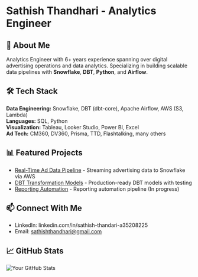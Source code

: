 # Sathish Thandhari - Analytics Engineer

## 👋 About Me
Analytics Engineer with 6+ years experience spanning over digital advertising operations and data analytics. 
Specializing in building scalable data pipelines with **Snowflake**, **DBT**, **Python**, and **Airflow**.

## 🛠️ Tech Stack
**Data Engineering:** Snowflake, DBT (dbt-core), Apache Airflow, AWS (S3, Lambda)  
**Languages:** SQL, Python  
**Visualization:** Tableau, Looker Studio, Power BI, Excel  
**Ad Tech:** CM360, DV360, Prisma, TTD, Flashtalking, many others

## 📊 Featured Projects
- [Real-Time Ad Data Pipeline](#) - Streaming advertising data to Snowflake via AWS
- [DBT Transformation Models](#) - Production-ready DBT models with testing
- [Reporting Automation](#) - Reporting automation pipeline (In progress)

## 📫 Connect With Me
- LinkedIn: linkedin.com/in/sathish-thandari-a35208225
- Email: sathishthandhari@gmail.com

## 📈 GitHub Stats
![Your GitHub Stats](https://github-readme-stats.vercel.app/api?username=YOUR_USERNAME&show_icons=true)
